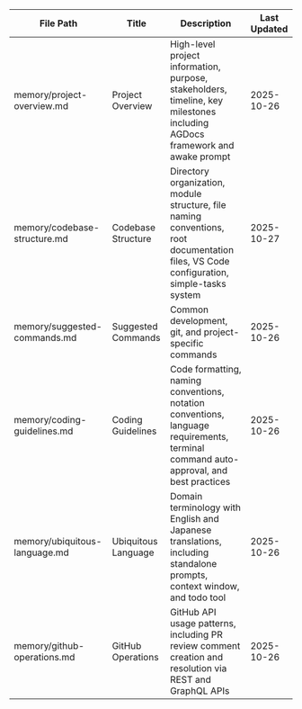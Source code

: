 | File Path | Title | Description | Last Updated |
|-----------|-------|-------------|--------------|
| memory/project-overview.md | Project Overview | High-level project information, purpose, stakeholders, timeline, key milestones including AGDocs framework and awake prompt | 2025-10-26 |
| memory/codebase-structure.md | Codebase Structure | Directory organization, module structure, file naming conventions, root documentation files, VS Code configuration, simple-tasks system | 2025-10-27 |
| memory/suggested-commands.md | Suggested Commands | Common development, git, and project-specific commands | 2025-10-26 |
| memory/coding-guidelines.md | Coding Guidelines | Code formatting, naming conventions, notation conventions, language requirements, terminal command auto-approval, and best practices | 2025-10-26 |
| memory/ubiquitous-language.md | Ubiquitous Language | Domain terminology with English and Japanese translations, including standalone prompts, context window, and todo tool | 2025-10-26 |
| memory/github-operations.md | GitHub Operations | GitHub API usage patterns, including PR review comment creation and resolution via REST and GraphQL APIs | 2025-10-26 |

